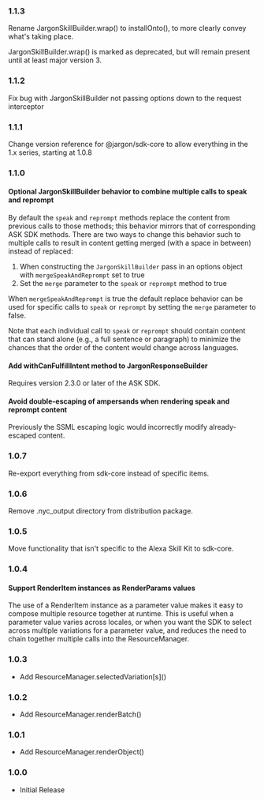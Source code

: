 ### 1.1.3
Rename JargonSkillBuilder.wrap() to installOnto(), to more clearly convey what's taking place.

JargonSkillBuilder.wrap() is marked as deprecated, but will remain present until at least major
version 3.

### 1.1.2
Fix bug with JargonSkillBuilder not passing options down to the request interceptor

### 1.1.1
Change version reference for @jargon/sdk-core to allow everything in the 1.x series, starting at 1.0.8

### 1.1.0
#### Optional JargonSkillBuilder behavior to combine multiple calls to speak and reprompt
By default the `speak` and `reprompt` methods replace the content from previous calls to those methods; this behavior mirrors
that of corresponding ASK SDK methods. There are two ways to change this behavior such to multiple calls to result in content
getting merged (with a space in between) instead of replaced:
1. When constructing the `JargonSkillBuilder` pass in an options object with `mergeSpeakAndReprompt` set to true
1. Set the `merge` parameter to the `speak` or `reprompt` method to true

When `mergeSpeakAndReprompt` is true the default replace behavior can be used for specific calls to `speak` or `reprompt` by
setting the `merge` parameter to false.

Note that each individual call to `speak` or `reprompt` should contain content that can stand alone (e.g., a full sentence or
paragraph) to minimize the chances that the order of the content would change across languages.

#### Add withCanFulfillIntent method to JargonResponseBuilder
Requires version 2.3.0 or later of the ASK SDK.

#### Avoid double-escaping of ampersands when rendering speak and reprompt content
Previously the SSML escaping logic would incorrectly modify already-escaped content.

### 1.0.7
Re-export everything from sdk-core instead of specific items.

### 1.0.6
Remove .nyc_output directory from distribution package.

### 1.0.5
Move functionality that isn't specific to the Alexa Skill Kit to sdk-core.

### 1.0.4
#### Support RenderItem instances as RenderParams values

The use of a RenderItem instance as a parameter value makes it easy to compose multiple
resource together at runtime. This is useful when a parameter value varies across locales,
or when you want the SDK to select across multiple variations for a parameter value, and reduces
the need to chain together multiple calls into the  ResourceManager.

### 1.0.3
* Add ResourceManager.selectedVariation\[s\]()
### 1.0.2
* Add ResourceManager.renderBatch()
### 1.0.1
* Add ResourceManager.renderObject()
### 1.0.0
* Initial Release